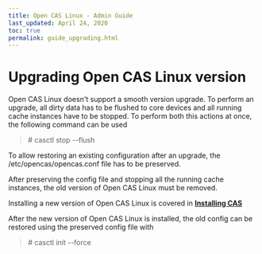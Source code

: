 ```yaml
---
title: Open CAS Linux - Admin Guide
last_updated: April 24, 2020
toc: true
permalink: guide_upgrading.html
---
```


Upgrading Open CAS Linux version
=====================

Open CAS Linux doesn't support a smooth version upgrade. To perform an upgrade,
all dirty data has to be flushed to core devices and all running cache
instances have to be stopped. To perform both this actions at once, the
following command can be used
>   \# casctl stop -\-flush

To allow restoring an existing configuration after an upgrade,
the /etc/opencas/opencas.conf file has to be preserved.

After preserving the config file and stopping all the running cache instances,
the old version of Open CAS Linux must be removed.

Installing a new version of Open CAS Linux is covered in
[**Installing CAS**](/guide_installing.html)

After the new version of Open CAS Linux is installed, the old config can be
restored using the preserved config file with
>   \# casctl init -\-force
